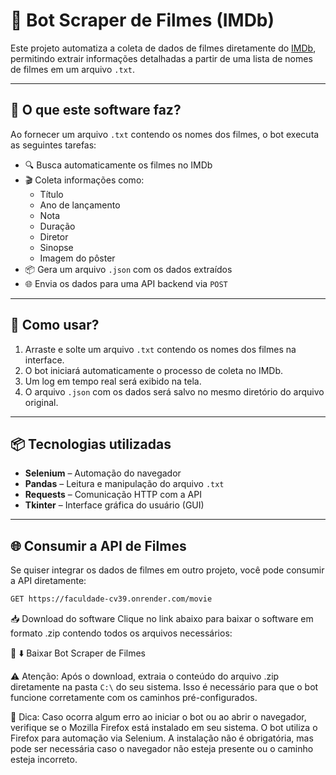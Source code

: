 # 📄 Bot Scraper de Filmes (IMDb)

Este projeto automatiza a coleta de dados de filmes diretamente do [IMDb](https://www.imdb.com/), permitindo extrair informações detalhadas a partir de uma lista de nomes de filmes em um arquivo `.txt`.

---

## 🔧 O que este software faz?

Ao fornecer um arquivo `.txt` contendo os nomes dos filmes, o bot executa as seguintes tarefas:

- 🔍 Busca automaticamente os filmes no IMDb  
- 🎬 Coleta informações como:
  - Título  
  - Ano de lançamento  
  - Nota  
  - Duração  
  - Diretor  
  - Sinopse  
  - Imagem do pôster  
- 📦 Gera um arquivo `.json` com os dados extraídos  
- 🌐 Envia os dados para uma API backend via `POST`  

---

## 📁 Como usar?

1. Arraste e solte um arquivo `.txt` contendo os nomes dos filmes na interface.  
2. O bot iniciará automaticamente o processo de coleta no IMDb.  
3. Um log em tempo real será exibido na tela.  
4. O arquivo `.json` com os dados será salvo no mesmo diretório do arquivo original.  

---

## 📦 Tecnologias utilizadas

- **Selenium** – Automação do navegador  
- **Pandas** – Leitura e manipulação do arquivo `.txt`  
- **Requests** – Comunicação HTTP com a API  
- **Tkinter** – Interface gráfica do usuário (GUI)  

---

## 🌐 Consumir a API de Filmes

Se quiser integrar os dados de filmes em outro projeto, você pode consumir a API diretamente:

```bash
GET https://faculdade-cv39.onrender.com/movie
```


📥 Download do software
Clique no link abaixo para baixar o software em formato .zip contendo todos os arquivos necessários:

🔗 ⬇️ Baixar Bot Scraper de Filmes

⚠️ Atenção: Após o download, extraia o conteúdo do arquivo .zip diretamente na pasta `C:\` do seu sistema. Isso é necessário para que o bot funcione corretamente com os caminhos pré-configurados.

🧩 Dica: Caso ocorra algum erro ao iniciar o bot ou ao abrir o navegador, verifique se o Mozilla Firefox está instalado em seu sistema. O bot utiliza o Firefox para automação via Selenium. A instalação não é obrigatória, mas pode ser necessária caso o navegador não esteja presente ou o caminho esteja incorreto.